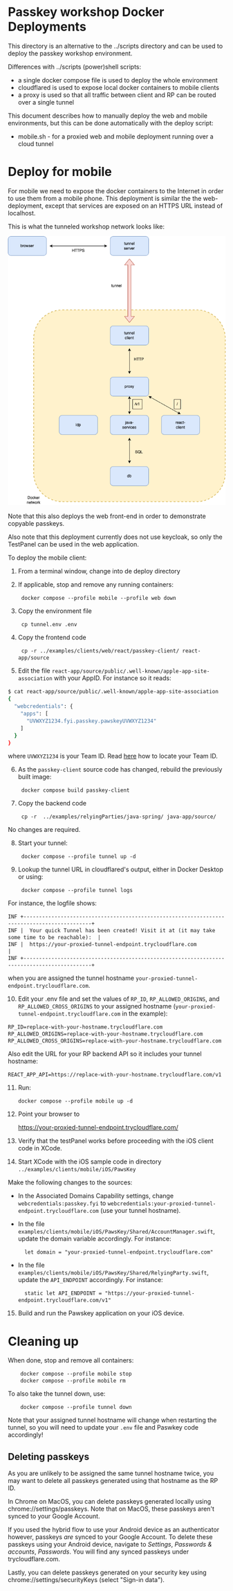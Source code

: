 # Passkey workshop Docker Deployments

This directory is an alternative to the ../scripts directory and can be used to deploy the passkey workshop environment.

Differences with ../scripts (power)shell scripts:

- a single docker compose file is used to deploy the whole environment
- cloudflared is used to expose local docker containers to mobile clients
- a proxy is used so that all traffic between client and RP can be routed over a single tunnel

This document describes how to manually deploy the web and mobile environments, but this can be done automatically with the deploy script:

- mobile.sh - for a proxied web and mobile deployment running over a cloud tunnel

# Deploy for mobile

For mobile we need to expose the docker containers to the Internet in order to use them from a mobile phone.
This deployment is similar the the web-deployment, except that services are exposed on an HTTPS URL instead of localhost.

This is what the tunneled workshop network looks like:

![Workshop network](passkey-workshop.png)

Note that this also deploys the web front-end in order to demonstrate copyable passkeys.

Also note that this deployment currently does not use keycloak, so only the TestPanel can be used in the web application.

To deploy the mobile client:

1. From a terminal window, change into de deploy directory

2. If applicable, stop and remove any running containers:

        docker compose --profile mobile --profile web down

3. Copy the environment file

        cp tunnel.env .env

4. Copy the frontend code

        cp -r ../examples/clients/web/react/passkey-client/ react-app/source

5. Edit the file `react-app/source/public/.well-known/apple-app-site-association` with your AppID. For instance so it reads:

```bash
$ cat react-app/source/public/.well-known/apple-app-site-association 
{
  "webcredentials": {
    "apps": [
      "UVWXYZ1234.fyi.passkey.pawskeyUVWXYZ1234"
    ]
  }
}
```

where `UVWXYZ1234` is your Team ID.
Read [here](https://developer.apple.com/help/account/manage-your-team/locate-your-team-id/) how to locate your Team ID.

6. As the `passkey-client` source code has changed, rebuild the previously built image:

        docker compose build passkey-client

7. Copy the backend code

        cp -r  ../examples/relyingParties/java-spring/ java-app/source/

No changes are required.

8. Start your tunnel:

        docker compose --profile tunnel up -d

9. Lookup the tunnel URL in cloudflared's output, either in Docker Desktop or using:

        docker compose --profile tunnel logs

For instance, the logfile shows:

```
INF +--------------------------------------------------------------------------------------------+
INF |  Your quick Tunnel has been created! Visit it at (it may take some time to be reachable):  |
INF |  https://your-proxied-tunnel-endpoint.trycloudflare.com                                     |
INF +--------------------------------------------------------------------------------------------+
```

when you are assigned the tunnel hostname `your-proxied-tunnel-endpoint.trycloudflare.com`.

10. Edit your .env file and set the values of `RP_ID`, `RP_ALLOWED_ORIGINS`, and `RP_ALLOWED_CROSS_ORIGINS` to your assigned hostname (`your-proxied-tunnel-endpoint.trycloudflare.com` in the example):

```
RP_ID=replace-with-your-hostname.trycloudflare.com
RP_ALLOWED_ORIGINS=replace-with-your-hostname.trycloudflare.com
RP_ALLOWED_CROSS_ORIGINS=replace-with-your-hostname.trycloudflare.com
```

Also edit the URL for your RP backend API so it includes your tunnel hostname:

```
REACT_APP_API=https://replace-with-your-hostname.trycloudflare.com/v1
```

11. Run:

        docker compose --profile mobile up -d

12. Point your browser to

	https://your-proxied-tunnel-endpoint.trycloudflare.com/

13. Verify that the testPanel works before proceeding with the iOS client code in XCode.

14. Start XCode with the iOS sample code in directory `../examples/clients/mobile/iOS/PawsKey`

Make the following changes to the sources:

- In the Associated Domains Capability settings, change `webcredentials:passkey.fyi` to `webcredentials:your-proxied-tunnel-endpoint.trycloudflare.com` (use your tunnel hostname).

- In the file `examples/clients/mobile/iOS/PawsKey/Shared/AccountManager.swift`, update the domain variable accordingly. For instance:

        let domain = "your-proxied-tunnel-endpoint.trycloudflare.com"

- In the file `examples/clients/mobile/iOS/PawsKey/Shared/RelyingParty.swift`, update the `API_ENDPOINT` accordingly. For instance:

        static let API_ENDPOINT = "https://your-proxied-tunnel-endpoint.trycloudflare.com/v1"

15. Build and run the Pawskey application on your iOS device.

# Cleaning up

When done, stop and remove all containers:

        docker compose --profile mobile stop
        docker compose --profile mobile rm

To also take the tunnel down, use:

        docker compose --profile tunnel down

Note that your assigned tunnel hostname will change when restarting the tunnel, so you will need to update your `.env` file and Paswkey code accordingly!

## Deleting passkeys

As you are unlikely to be assigned the same tunnel hostname twice, you may want to delete all passkeys generated using that hostname as the RP ID.

In Chrome on MacOS, you can delete passkeys generated locally using chrome://settings/passkeys.
Note that on MacOS, these passkeys aren't synced to your Google Account.

If you used the hybrid flow to use your Android device as an authenticator however, passkeys *are* synced to your Google Account.
To delete these passkeys using your Android device, navigate to _Settings_, _Passwords & accounts_, _Passwords_.
You will find any synced passkeys under trycloudflare.com.

Lastly, you can delete passkeys generated on your security key using chrome://settings/securityKeys (select "Sign-in data").
